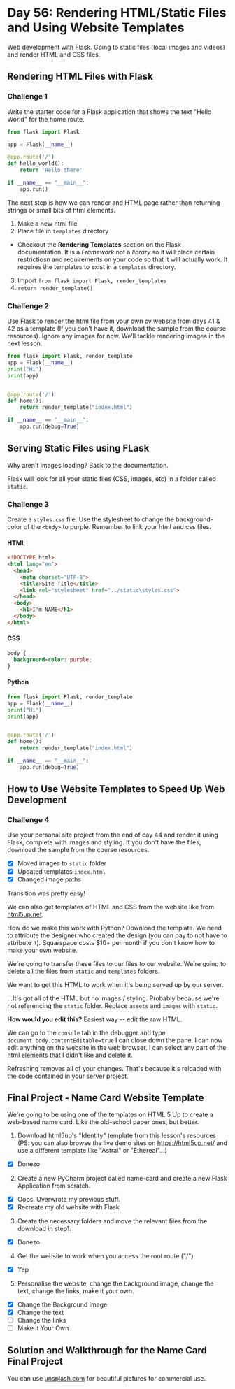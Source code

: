 # Day 56: Rendering HTML/Static Files and Using Website Templates
Web development with Flask. Going to static files (local images and videos) and render HTML and CSS files.

## Rendering HTML Files with Flask

### Challenge 1
Write the starter code for a Flask application that shows the text "Hello World" for the home route.

```py
from flask import Flask

app = Flask(__name__)

@app.route('/')
def hello_world():
    return 'Hello there'

if __name__ == "__main__":
    app.run()
```

The next step is how we can render and HTML page rather than returning strings or small bits of html elements.

1. Make a new html file.
2. Place file in `templates` directory
- Checkout the **Rendering Templates** section on the Flask documentation. It is a *Framework* not a *library* so it will place certain restrictiosn and requirements on your code so that it will actually work. It requires the templates to exist in a `templates` directory.
3. Import `from flask import Flask, render_templates`
4. `return render_template()`

### Challenge 2
Use Flask to render the html file from your own cv website from days 41 & 42 as a template (If you don't have it, download the sample from the course resources). Ignore any images for now. We'll tackle rendering images in the next lesson.

```py
from flask import Flask, render_template
app = Flask(__name__)
print("Hi")
print(app)


@app.route('/')
def home():
    return render_template("index.html")

if __name__ == "__main__":
    app.run(debug=True)
```

## Serving Static Files using FLask
Why aren't images loading? Back to the documentation.

Flask will look for all your static files (CSS, images, etc) in a folder called `static`.

### Challenge 3
Create a `styles.css` file. Use the stylesheet to change the background-color of the `<body>` to purple. Remember to link your html and css files.

#### HTML
```html
<!DOCTYPE html>
<html lang="en">
  <head>
    <meta charset="UTF-8">
    <title>Site Title</title>
    <link rel="stylesheet" href="../static\styles.css">
  </head>
  <body>
    <h1>I'm NAME</h1>
  </body>
</html>
```

#### CSS
```css
body {
  background-color: purple;
}
```

#### Python
```py
from flask import Flask, render_template
app = Flask(__name__)
print("Hi")
print(app)


@app.route('/')
def home():
    return render_template("index.html")

if __name__ == "__main__":
    app.run(debug=True)
```

## How to Use Website Templates to Speed Up Web Development

### Challenge 4
Use your personal site project from the end of day 44 and render it using Flask, complete with images and styling. If you don't have the files, download the sample from the course resources.

- [x] Moved images to `static` folder
- [x] Updated templates `index.html`
- [x] Changed image paths

Transition was pretty easy!

We can also get templates of HTML and CSS from the website like from [html5up.net](html5up.net).

How do we make this work with Python? Download the template. We need to attribute the designer who created the design (you can pay to not have to attribute it). Squarspace costs $10+ per month if you don't know how to make your own website.

We're going to transfer these files to our files to our website. We're going to delete all the files from `static` and `templates` folders.

We want to get this HTML to work when it's being served up by our server.

...It's got all of the HTML but no images / styling. Probably because we're not referencing the `static` folder. Replace `assets` and `images` with `static`.

**How would you edit this?** Easiest way -- edit the raw HTML.

We can go to the `console` tab in the debugger and type `document.body.contentEditable=true` I can close down the pane. I can now edit anything on the website in the web browser. I can select any part of the html elements that I didn't like and delete it.

Refreshing removes all of your changes. That's because it's reloaded with the code contained in your server project.

## Final Project - Name Card Website Template
We're going to be using one of the templates on HTML 5 Up to create a web-based name card. Like the old-school paper ones, but better.

1. Download html5up's "Identity" template from this lesson's resources (PS: you can also browse the live demo sites on https://html5up.net/ and use a different template like "Astral" or "Ethereal"...)
- [x] Donezo

2. Create a new PyCharm project called name-card and create a new Flask Application from scratch.
- [x] Oops. Overwrote my previous stuff. 
- [x] Recreate my old website with Flask

3. Create the necessary folders and move the relevant files from the download in step1.
- [x] Donezo

4. Get the website to work when you access the root route ("/")
- [x] Yep

5. Personalise the website, change the background image, change the text, change the links, make it your own.
- [x] Change the Background Image
- [x] Change the text
- [ ] Change the links
- [ ] Make it Your Own

## Solution and Walkthrough for the Name Card Final Project

You can use [unsplash.com](unsplash.com) for beautiful pictures for commercial use.